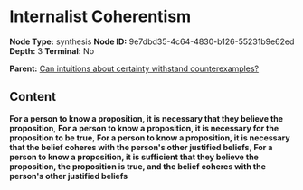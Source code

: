 # Internalist Coherentism

**Node Type:** synthesis
**Node ID:** 9e7dbd35-4c64-4830-b126-55231b9e62ed
**Depth:** 3
**Terminal:** No

**Parent:** [Can intuitions about certainty withstand counterexamples?](can-intuitions-about-certainty-withstand-counterexamples.md)

## Content

**For a person to know a proposition, it is necessary that they believe the proposition**, **For a person to know a proposition, it is necessary for the proposition to be true**, **For a person to know a proposition, it is necessary that the belief coheres with the person's other justified beliefs**, **For a person to know a proposition, it is sufficient that they believe the proposition, the proposition is true, and the belief coheres with the person's other justified beliefs**
